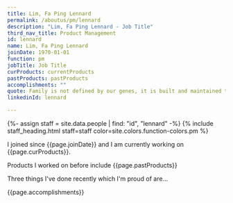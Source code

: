 ```yaml
---
title: Lim, Fa Ping Lennard
permalink: /aboutus/pm/lennard
description: "Lim, Fa Ping Lennard - Job Title"
third_nav_title: Product Management
id: lennard
name: Lim, Fa Ping Lennard
joinDate: 1970-01-01
function: pm
jobTitle: Job Title
curProducts: currentProducts
pastProducts: pastProducts
accomplishments: ""
quote: Family is not defined by our genes, it is built and maintained through love.
linkedinId: lennard

---
```


{%- assign staff = site.data.people | find: "id", "lennard" -%}
{% include staff_heading.html staff=staff color=site.colors.function-colors.pm %}

<p>I joined since {{page.joinDate}} and I am currently working on {{page.curProducts}}.</p>

<p>Products I worked on before include {{page.pastProducts}}</p>

<p>Three things I've done recently which I'm proud of are...</p>
{{page.accomplishments}}
